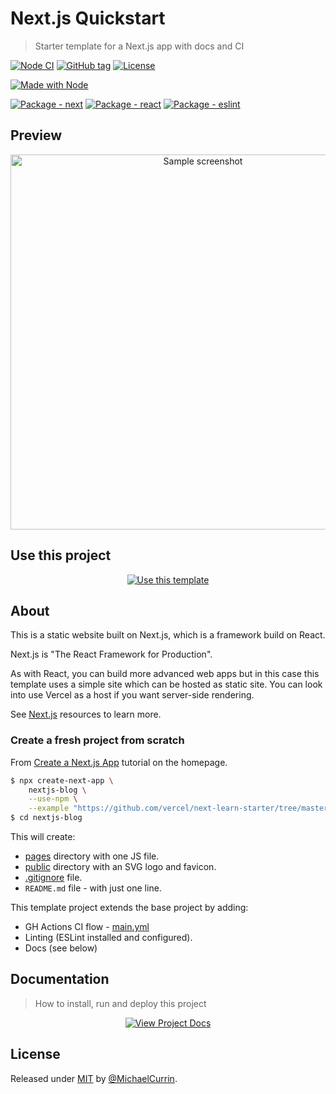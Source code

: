 # Next.js Quickstart
> Starter template for a Next.js app with docs and CI

<!-- Badges generated with: https://michaelcurrin.github.io/badge-generator/ -->

[![Node CI](https://github.com/MichaelCurrin/next-js-quickstart/workflows/Node%20CI/badge.svg)](https://github.com/MichaelCurrin/next-js-quickstart/actions)
[![GitHub tag](https://img.shields.io/github/tag/MichaelCurrin/next-js-quickstart)](https://github.com/MichaelCurrin/next-js-quickstart/releases/)
[![License](https://img.shields.io/badge/License-MIT-blue)](#license)

[![Made with Node](https://img.shields.io/badge/Node.js->=12-blue?logo=node.js&logoColor=white)](https://nodejs.org)

[![Package - next](https://img.shields.io/github/package-json/dependency-version/MichaelCurrin/next-quickstart/next?logo=next.js)](https://www.npmjs.com/package/next)
[![Package - react](https://img.shields.io/github/package-json/dependency-version/MichaelCurrin/next-quickstart/react?logo=react)](https://www.npmjs.com/package/react)
[![Package - eslint](https://img.shields.io/github/package-json/dependency-version/MichaelCurrin/next-quickstart/dev/eslint?logo=eslint)](https://www.npmjs.com/package/eslint)


## Preview

<div align="center">
    <img src="/sample.png" alt="Sample screenshot" width="600" />
</div>


## Use this project

<div align="center">

[![Use this template](https://img.shields.io/badge/generate-Use_this_template-2ea44f?style=for-the-badge)](https://github.com/MichaelCurrin/next-quickstart/generate)

</div>


## About

This is a static website built on Next.js, which is a framework build on React.

Next.js is "The React Framework for Production".

As with React, you can build more advanced web apps but in this case this template uses a simple site which can be hosted as static site. You can look into use Vercel as a host if you want server-side rendering.

See [Next.js](https://michaelcurrin.github.io/dev-resources/resources/javascript/packages/next/) resources to learn more.

### Create a fresh project from scratch

From [Create a Next.js App](https://nextjs.org/learn/basics/create-nextjs-app) tutorial on the homepage.

```sh
$ npx create-next-app \
    nextjs-blog \
    --use-npm \
    --example "https://github.com/vercel/next-learn-starter/tree/master/learn-starter"
$ cd nextjs-blog
```

This will create:

- [pages](/pages/) directory with one JS file.
- [public](/public/) directory with an SVG logo and favicon.
- [.gitignore](/.gitignore) file.
- `README.md` file - with just one line.

This template project extends the base project by adding:

- GH Actions CI flow - [main.yml](/.github/workflows/main.yml)
- Linting (ESLint installed and configured).
- Docs (see below)


## Documentation
> How to install, run and deploy this project

<div align="center">

[![View Project Docs](https://img.shields.io/badge/View-Project_Docs-blue?style=for-the-badge)](/docs/)

</div>


## License

Released under [MIT](/LICENSE) by [@MichaelCurrin](https://github.com/MichaelCurrin).
